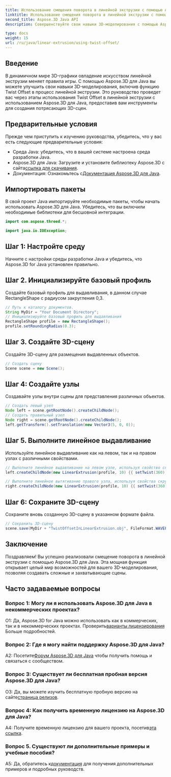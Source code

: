 ```yaml
---
title: Использование смещения поворота в линейной экструзии с помощью Aspose.3D для Java
linktitle: Использование смещения поворота в линейной экструзии с помощью Aspose.3D для Java
second_title: Aspose.3D Java API
description: Совершенствуйте свои навыки 3D-моделирования с помощью Aspose.3D для Java. В этом подробном уроке научитесь использовать Twist Offset в линейной экструзии.

type: docs
weight: 15
url: /ru/java/linear-extrusion/using-twist-offset/
---
```

## Введение

В динамичном мире 3D-графики овладение искусством линейной экструзии меняет правила игры. С помощью Aspose.3D для Java вы можете улучшить свои навыки 3D-моделирования, включив функцию Twist Offset в процесс линейной экструзии. Это руководство проведет вас через этапы использования Twist Offset в линейной экструзии с использованием Aspose.3D для Java, предоставив вам инструменты для создания потрясающих 3D-сцен.

## Предварительные условия

Прежде чем приступить к изучению руководства, убедитесь, что у вас есть следующие предварительные условия:

- Среда Java: убедитесь, что в вашей системе настроена среда разработки Java.
-  Aspose.3D для Java: Загрузите и установите библиотеку Aspose.3D с сайта[ссылка для скачивания](https://releases.aspose.com/3d/java/).
-  Документация: Ознакомьтесь с[Документация Aspose.3D для Java](https://reference.aspose.com/3d/java/).

## Импортировать пакеты

В свой проект Java импортируйте необходимые пакеты, чтобы начать использовать Aspose.3D для Java. Убедитесь, что вы включили необходимые библиотеки для бесшовной интеграции.

```java
import com.aspose.threed.*;

import java.io.IOException;
```

## Шаг 1: Настройте среду

Начните с настройки среды разработки Java и убедитесь, что Aspose.3D for Java установлен правильно.

## Шаг 2. Инициализируйте базовый профиль

Создайте базовый профиль для выдавливания, в данном случае RectangleShape с радиусом закругления 0,3.

```java
// Путь к каталогу документов.
String MyDir = "Your Document Directory";
// Инициализируйте базовый профиль для выдавливания
RectangleShape profile = new RectangleShape();
profile.setRoundingRadius(0.3);
```

## Шаг 3. Создайте 3D-сцену

Создайте 3D-сцену для размещения выдавленных объектов.

```java
// Создать сцену
Scene scene = new Scene();
```

## Шаг 4: Создайте узлы

Создавайте узлы внутри сцены для представления различных объектов.

```java
// Создать левый узел
Node left = scene.getRootNode().createChildNode();
// Создать правильный узел
Node right = scene.getRootNode().createChildNode();
left.getTransform().setTranslation(new Vector3(5, 0, 0));
```

## Шаг 5. Выполните линейное выдавливание

Используйте линейное выдавливание как на левом, так и на правом узлах с различными свойствами.

```java
// Выполните линейное выдавливание на левом узле, используя свойство скручивания и срезов.
left.createChildNode(new LinearExtrusion(profile, 10) {{ setTwist(360); setSlices(100); }});

// Выполните линейное вытягивание правого узла, используя свойства скручивания, смещения скручивания и срезов.
right.createChildNode(new LinearExtrusion(profile, 10) {{ setTwist(360); setSlices(100); setTwistOffset(new Vector3(3, 0, 0)); }});
```

## Шаг 6: Сохраните 3D-сцену

Сохраните вновь созданную 3D-сцену в указанном формате файла.

```java
// Сохранить 3D-сцену
scene.save(MyDir + "TwistOffsetInLinearExtrusion.obj", FileFormat.WAVEFRONTOBJ);
```

## Заключение

Поздравляем! Вы успешно реализовали смещение поворота в линейной экструзии с помощью Aspose.3D для Java. Эта мощная функция открывает целый мир возможностей для вашего 3D-моделирования, позволяя создавать сложные и захватывающие сцены.

## Часто задаваемые вопросы

### Вопрос 1: Могу ли я использовать Aspose.3D для Java в некоммерческих проектах?

 О1: Да, Aspose.3D for Java можно использовать как в коммерческих, так и в некоммерческих проектах. Проверить[варианты лицензирования](https://purchase.aspose.com/buy) Больше подробностей.

### Вопрос 2: Где я могу найти поддержку Aspose.3D для Java?

 A2: Посетите[Форум Aspose.3D для Java](https://forum.aspose.com/c/3d/18) чтобы получить помощь и связаться с сообществом.

### Вопрос 3: Существует ли бесплатная пробная версия Aspose.3D для Java?

 О3: Да, вы можете изучить бесплатную пробную версию на сайте[страница релизов](https://releases.aspose.com/).

### Вопрос 4: Как получить временную лицензию на Aspose.3D для Java?

 A4: Получите временную лицензию для вашего проекта, посетив[эта ссылка](https://purchase.aspose.com/temporary-license/).

### Вопрос 5. Существуют ли дополнительные примеры и учебные пособия?

 A5: Да, обратитесь к[документация](https://reference.aspose.com/3d/java/) для получения дополнительных примеров и подробных руководств.